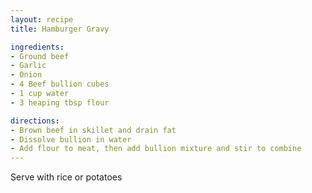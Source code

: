 ```yaml
---
layout: recipe
title: Hamburger Gravy

ingredients:
- Ground beef
- Garlic
- Onion
- 4 Beef bullion cubes
- 1 cup water
- 3 heaping tbsp flour

directions:
- Brown beef in skillet and drain fat
- Dissolve bullion in water
- Add flour to meat, then add bullion mixture and stir to combine
---
```

Serve with rice or potatoes
